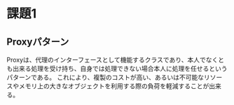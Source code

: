 # 課題1
## Proxyパターン
Proxyは、代理のインターフェースとして機能するクラスであり、本人でなくとも出来る処理を受け持ち、自身では処理できない場合本人に処理を任せるというパターンである。
これにより、複製のコストが高い、あるいは不可能なリソースやメモリ上の大きなオブジェクトを利用する際の負荷を軽減することが出来る。
